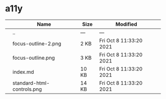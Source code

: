 a11y
====

<table><thead><tr class="header"><th></th><th>Name</th><th>Size</th><th>Modified</th><th></th></tr></thead><tbody><tr class="odd"><td></td><td><span class="goup">..</span></td><td>—</td><td>—</td><td></td></tr><tr class="even"><td></td><td><span class="name">focus-outline-2.png</span></td><td>2 KB</td><td>Fri Oct 8 11:33:20 2021</td><td></td></tr><tr class="odd"><td></td><td><span class="name">focus-outline.png</span></td><td>3 KB</td><td>Fri Oct 8 11:33:20 2021</td><td></td></tr><tr class="even"><td></td><td><span class="name">index.md</span></td><td>10 KB</td><td>Fri Oct 8 11:33:20 2021</td><td></td></tr><tr class="odd"><td></td><td><span class="name">standard-html-controls.png</span></td><td>14 KB</td><td>Fri Oct 8 11:33:20 2021</td><td></td></tr></tbody></table>
